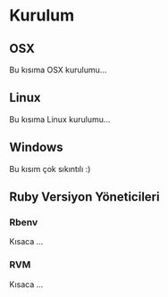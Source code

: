 # Kurulum

## OSX
Bu kısıma OSX kurulumu...

## Linux
Bu kısıma Linux kurulumu...

## Windows
Bu kısım çok sıkıntılı :)

## Ruby Versiyon Yöneticileri
### Rbenv
Kısaca ...

### RVM
Kısaca ...

